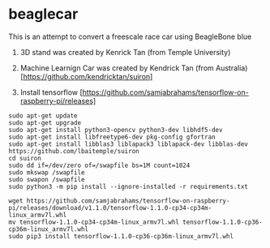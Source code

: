 # beaglecar
This is an attempt to convert a freescale race car using BeagleBone blue

1. 3D stand was created by Kenrick Tan (from Temple University)


2. Machine Learnign Car was created by Kendrick Tan (from Australia) [https://github.com/kendricktan/suiron]

2. Install tensorflow [https://github.com/samjabrahams/tensorflow-on-raspberry-pi/releases]

```
sudo apt-get update
sudo apt-get upgrade
sudo apt-get install python3-opencv python3-dev libhdf5-dev
sudo apt-get install libfreetype6-dev pkg-config gfortran
sudo apt-get install libblas3 liblapack3 liblapack-dev libblas-dev
https://github.com/lbaitemple/suiron
cd suiron
sudo dd if=/dev/zero of=/swapfile bs=1M count=1024 
sudo mkswap /swapfile 
sudo swapon /swapfile
sudo python3 -m pip install --ignore-installed -r requirements.txt

wget https://github.com/samjabrahams/tensorflow-on-raspberry-pi/releases/download/v1.1.0/tensorflow-1.1.0-cp34-cp34m-linux_armv7l.whl
mv tensorflow-1.1.0-cp34-cp34m-linux_armv7l.whl tensorflow-1.1.0-cp36-cp36m-linux_armv7l.whl
sudo pip3 install tensorflow-1.1.0-cp36-cp36m-linux_armv7l.whl 
```
